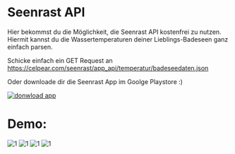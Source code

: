 # Seenrast API

Hier bekommst du die Möglichkeit, die Seenrast API kostenfrei zu nutzen. Hiermit kannst du die Wassertemperaturen deiner Lieblings-Badeseen ganz einfach parsen.

Schicke einfach ein GET Request an https://celpear.com/seenrast/app_api/temperatur/badeseedaten.json

Oder downloade dir die Seenrast App im Goolge Playstore :)

[![donwload app](https://celpear.com/seenrast/assets/playstore.png)](https://play.google.com/store/apps/details?id=com.celpear.seenrast&gl=DE)


# Demo:
![1](https://celpear.com/seenrast/assets/1.png)
![1](https://celpear.com/seenrast/assets/2.png)
![1](https://celpear.com/seenrast/assets/3.png)
![1](https://celpear.com/seenrast/assets/4.png)
